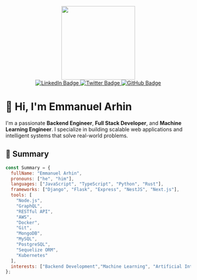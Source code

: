 <div align="center">
  <img src="https://media.giphy.com/media/gjrYDwbjnK8x36xZIO/giphy.gif" width="200"/>
  
  <div>
    <a href="https://www.linkedin.com/in/emmanuel-arhin-40294a207/">
      <img src="https://img.shields.io/badge/LinkedIn-blue?style=for-the-badge&logo=linkedin&logoColor=white" alt="LinkedIn Badge"/>
    </a>
    <a href="https://twitter.com/emarhin">
      <img src="https://img.shields.io/badge/Twitter-blue?style=for-the-badge&logo=twitter&logoColor=white" alt="Twitter Badge"/>
    </a>
    <a href="https://github.com/emarhin">
      <img src="https://img.shields.io/badge/GitHub-black?style=for-the-badge&logo=github&logoColor=white" alt="GitHub Badge"/>
    </a>
  </div>
</div>

# 👋 Hi, I'm Emmanuel Arhin

I'm a passionate **Backend Engineer**, **Full Stack Developer**, and **Machine Learning Engineer**. I specialize in building scalable web applications and intelligent systems that solve real-world problems.

## 🧾 Summary

```javascript
const Summary = {
  fullName: "Emmanuel Arhin",
  pronouns: ["he", "him"],
  languages: ["JavaScript", "TypeScript", "Python", "Rust"],
  frameworks: ["Django", "Flask", "Express", "NestJS", "Next.js"],
  tools: [
    "Node.js",
    "GraphQL",
    "RESTful API",
    "AWS",
    "Docker",
    "Git",
    "MongoDB",
    "MySQL",
    "PostgreSQL",
    "Sequelize ORM",
    "Kubernetes"
  ],
  interests: ["Backend Development","Machine Learning", "Artificial Intelligence",]
};
